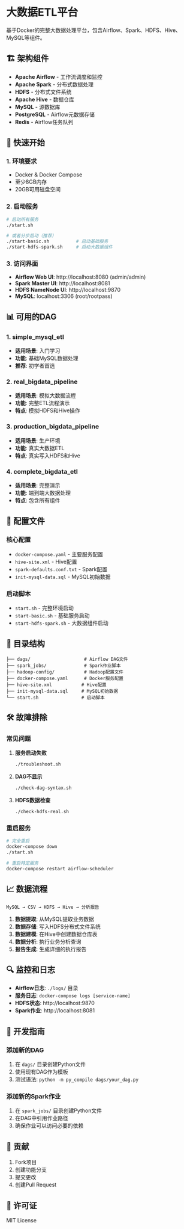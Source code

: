 # 大数据ETL平台

基于Docker的完整大数据处理平台，包含Airflow、Spark、HDFS、Hive、MySQL等组件。

## 🏗️ 架构组件

- **Apache Airflow** - 工作流调度和监控
- **Apache Spark** - 分布式数据处理
- **HDFS** - 分布式文件系统
- **Apache Hive** - 数据仓库
- **MySQL** - 源数据库
- **PostgreSQL** - Airflow元数据存储
- **Redis** - Airflow任务队列

## 🚀 快速开始

### 1. 环境要求

- Docker & Docker Compose
- 至少8GB内存
- 20GB可用磁盘空间

### 2. 启动服务

```bash
# 启动所有服务
./start.sh

# 或者分步启动（推荐）
./start-basic.sh          # 启动基础服务
./start-hdfs-spark.sh     # 启动大数据组件
```

### 3. 访问界面

- **Airflow Web UI**: http://localhost:8080 (admin/admin)
- **Spark Master UI**: http://localhost:8081
- **HDFS NameNode UI**: http://localhost:9870
- **MySQL**: localhost:3306 (root/rootpass)

## 📊 可用的DAG

### 1. simple_mysql_etl
- **适用场景**: 入门学习
- **功能**: 基础MySQL数据处理
- **推荐**: 初学者首选

### 2. real_bigdata_pipeline
- **适用场景**: 模拟大数据流程
- **功能**: 完整ETL流程演示
- **特点**: 模拟HDFS和Hive操作

### 3. production_bigdata_pipeline
- **适用场景**: 生产环境
- **功能**: 真实大数据ETL
- **特点**: 真实写入HDFS和Hive

### 4. complete_bigdata_etl
- **适用场景**: 完整演示
- **功能**: 端到端大数据处理
- **特点**: 包含所有组件

## 🔧 配置文件

### 核心配置
- `docker-compose.yaml` - 主要服务配置
- `hive-site.xml` - Hive配置
- `spark-defaults.conf.txt` - Spark配置
- `init-mysql-data.sql` - MySQL初始数据

### 启动脚本
- `start.sh` - 完整环境启动
- `start-basic.sh` - 基础服务启动
- `start-hdfs-spark.sh` - 大数据组件启动

## 📁 目录结构

```
├── dags/                    # Airflow DAG文件
├── spark_jobs/              # Spark作业脚本
├── hadoop-config/           # Hadoop配置文件
├── docker-compose.yaml      # Docker服务配置
├── hive-site.xml           # Hive配置
├── init-mysql-data.sql     # MySQL初始数据
└── start.sh                # 启动脚本
```

## 🛠️ 故障排除

### 常见问题

1. **服务启动失败**
   ```bash
   ./troubleshoot.sh
   ```

2. **DAG不显示**
   ```bash
   ./check-dag-syntax.sh
   ```

3. **HDFS数据检查**
   ```bash
   ./check-hdfs-real.sh
   ```

### 重启服务
```bash
# 完全重启
docker-compose down
./start.sh

# 重启特定服务
docker-compose restart airflow-scheduler
```

## 📈 数据流程

```
MySQL → CSV → HDFS → Hive → 分析报告
```

1. **数据提取**: 从MySQL提取业务数据
2. **数据存储**: 写入HDFS分布式文件系统
3. **数据建模**: 在Hive中创建数据仓库表
4. **数据分析**: 执行业务分析查询
5. **报告生成**: 生成详细的执行报告

## 🔍 监控和日志

- **Airflow日志**: `./logs/` 目录
- **服务日志**: `docker-compose logs [service-name]`
- **HDFS状态**: http://localhost:9870
- **Spark作业**: http://localhost:8081

## 📝 开发指南

### 添加新的DAG
1. 在 `dags/` 目录创建Python文件
2. 使用现有DAG作为模板
3. 测试语法: `python -m py_compile dags/your_dag.py`

### 添加新的Spark作业
1. 在 `spark_jobs/` 目录创建Python文件
2. 在DAG中引用作业路径
3. 确保作业可以访问必要的依赖

## 🤝 贡献

1. Fork项目
2. 创建功能分支
3. 提交更改
4. 创建Pull Request

## 📄 许可证

MIT License